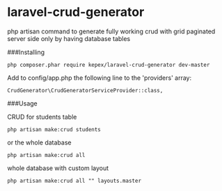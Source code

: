 # laravel-crud-generator


php artisan command to generate fully working crud with grid paginated server side only by having database tables


###Installing

	php composer.phar require kepex/laravel-crud-generator dev-master


Add to config/app.php the following line to the 'providers' array:

    CrudGenerator\CrudGeneratorServiceProvider::class,


###Usage


CRUD for students table

	php artisan make:crud students

or the whole database

	php artisan make:crud all

whole database with custom layout

	php artisan make:crud all "" layouts.master 	